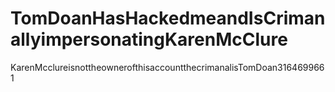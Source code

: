 # TomDoanHasHackedmeandIsCrimanallyimpersonatingKarenMcClure
KarenMcclureisnottheownerofthisaccountthecrimanalisTomDoan3164699661
